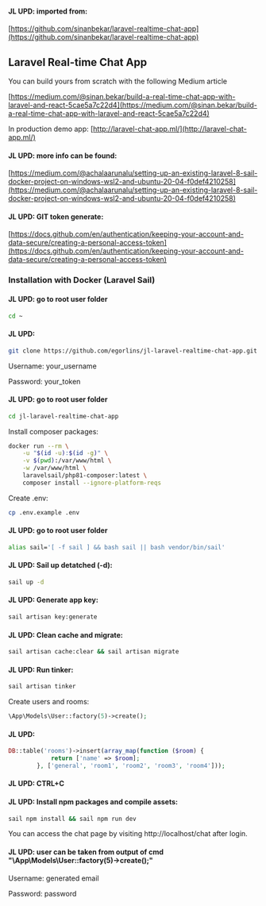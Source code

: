 #### JL UPD: imported from:
[https://github.com/sinanbekar/laravel-realtime-chat-app](https://github.com/sinanbekar/laravel-realtime-chat-app)

## Laravel Real-time Chat App

You can build yours from scratch with the following Medium article

[https://medium.com/@sinan.bekar/build-a-real-time-chat-app-with-laravel-and-react-5cae5a7c22d4](https://medium.com/@sinan.bekar/build-a-real-time-chat-app-with-laravel-and-react-5cae5a7c22d4)

In production demo app: [http://laravel-chat-app.ml/](http://laravel-chat-app.ml/)

#### JL UPD: more info can be found:
[https://medium.com/@achalaarunalu/setting-up-an-existing-laravel-8-sail-docker-project-on-windows-wsl2-and-ubuntu-20-04-f0def4210258](https://medium.com/@achalaarunalu/setting-up-an-existing-laravel-8-sail-docker-project-on-windows-wsl2-and-ubuntu-20-04-f0def4210258)

#### JL UPD: GIT token generate:
[https://docs.github.com/en/authentication/keeping-your-account-and-data-secure/creating-a-personal-access-token](https://docs.github.com/en/authentication/keeping-your-account-and-data-secure/creating-a-personal-access-token)

### Installation with Docker (Laravel Sail)

#### JL UPD: go to root user folder
```bash
cd ~
```

#### JL UPD:
```bash
git clone https://github.com/egorlins/jl-laravel-realtime-chat-app.git
```
Username: your_username

Password: your_token

#### JL UPD: go to root user folder
```bash
cd jl-laravel-realtime-chat-app
```

Install composer packages:
```bash
docker run --rm \
    -u "$(id -u):$(id -g)" \
    -v $(pwd):/var/www/html \
    -w /var/www/html \
    laravelsail/php81-composer:latest \
    composer install --ignore-platform-reqs
```

Create .env:
```bash
cp .env.example .env
```

#### JL UPD: go to root user folder
```bash
alias sail='[ -f sail ] && bash sail || bash vendor/bin/sail'
```

#### JL UPD: Sail up detatched (-d):
```bash
sail up -d
```

#### JL UPD: Generate app key:
```bash
sail artisan key:generate
```

#### JL UPD: Clean cache and migrate:
```bash
sail artisan cache:clear && sail artisan migrate
```

#### JL UPD: Run tinker:
```bash
sail artisan tinker
```

Create users and rooms:
```php
\App\Models\User::factory(5)->create();
```

#### JL UPD: 
```php
DB::table('rooms')->insert(array_map(function ($room) {
            return ['name' => $room];
        }, ['general', 'room1', 'room2', 'room3', 'room4']));
```

#### JL UPD: CTRL+C

#### JL UPD: Install npm packages and compile assets:
```bash
sail npm install && sail npm run dev
```

You can access the chat page by visiting http://localhost/chat after login.

#### JL UPD: user can be taken from output of cmd "\App\Models\User::factory(5)->create();"
Username: generated email

Password: password

